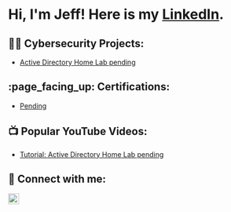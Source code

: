 <h1>Hi, I'm Jeff! Here is my <a href="https://www.linkedin.com/in/jeffreyrftagle/">LinkedIn</a>.

<h2>👨‍💻 Cybersecurity Projects:</h2>

- [Active Directory Home Lab pending](https://github.com/jtags8/LABURL)
  
<h2> :page_facing_up: Certifications:</h2>

- [Pending](https://www.youtube.com)

<h2>📺 Popular YouTube Videos:</h2>

- [Tutorial: Active Directory Home Lab pending](https://www.youtube.com)

<h2> 🤳 Connect with me:</h2>

[<img align="left" alt="JoshMadakor | LinkedIn" width="22px" src="https://cdn.jsdelivr.net/npm/simple-icons@v3/icons/linkedin.svg" />][linkedin]

[linkedin]: https://linkedin.com/in/jeffreyrftagle
